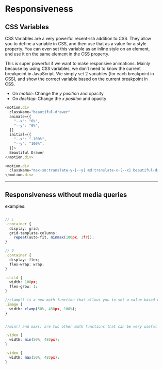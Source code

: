 # Responsiveness


## CSS Variables

CSS Variables are a very powerful recent-ish addition to CSS. They allow you to define a variable in CSS, and then use that as a value for a style property. You can even set this variable as an inline style on an element, and use it on the same element in the CSS property.

This is super powerful if we want to make responsive animations. Mainly because by using CSS variables, we don’t need to know the current breakpoint in JavaScript. We simply set 2 variables (for each breakpoint in CSS), and show the correct variable based on the current breakpoint in CSS.

- On _mobile_: Change the _y position_ and opacity
- On _desktop_: Change the _x position_ and opacity

```typescript
<motion.div
  className="beautiful-drawer"
  animate={{
    "--x": "0%",
    "--y": "0%",
  }}
  initial={{
    "--x": "-100%",
    "--y": "100%",
  }}>
  Beautiful Drawer
</motion.div>

<motion.div
  className="max-sm:translate-y-[--y] md:translate-x-[--x] beautiful-drawer">
</motion.div>

```

-----------------------

## Responsiveness without media queries

examples:

```typescript

// 1
.container {
  display: grid;
  grid-template-columns:
    repeat(auto-fit, minmax(100px, 1fr));
}

// 2
.container {
  display: flex;
  flex-wrap: wrap;
}

.child {
  width: 100px;
  flex-grow: 1;
}

//clamp() is a new math function that allows you to set a value based on a minimum, maximum and preferred value. 
.image {
  width: clamp(50%, 480px, 100%);
}


//min() and max() are two other math functions that can be very useful in responsive design. They allow you to set a value based on the minimum or maximum of two values.

.video {
  width: min(50%, 480px);
}

.video {
  width: max(50%, 480px);
}

```